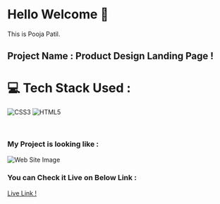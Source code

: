 # Hello Welcome 👋

This is Pooja Patil.

## Project Name : **Product Design Landing Page !**


# 💻 Tech Stack Used :

![CSS3](https://img.shields.io/badge/css3-%231572B6.svg?style=for-the-badge&logo=css3&logoColor=white) ![HTML5](https://img.shields.io/badge/html5-%23E34F26.svg?style=for-the-badge&logo=html5&logoColor=white) 

</br>

### My Project is looking like :

![Web Site Image](./Assets/screencapture.png)

### You can Check it Live on Below Link :

[Live Link !](https://product-landing-page-designer.netlify.app/)
